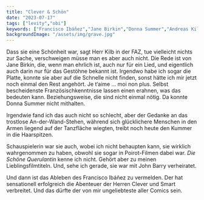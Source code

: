 ```yaml
---
title: "Clever & Schön"
date: "2023-07-17"
tags: ["levity","obi"]
keywords: ["Francisco Ibáñez","Jane Birkin","Donna Summer","Andreas Kilb","John Barry"]
backgroundImage: "/assets/img/grave.jpg"
---
```

Dass sie eine Schönheit war, sagt Herr Kilb in der FAZ, tue vielleicht nichts zur Sache, verschweigen müsse man es aber auch nicht. Die Rede ist von Jane Birkin, die, wenn man ehrlich ist, auch nur für ein Lied, und eigentlich auch darin nur für das Gestöhne bekannt ist. Irgendwo habe ich sogar die Platte, konnte sie aber auf die Schnelle nicht finden, sonst hätte ich mir jetzt noch einmal den Rest angehört. Je t‘aime ... moi non plus. Selbst bescheidenste Französischkenntnisse lassen einen erahnen, was das bedeuten kann. Beziehungsweise, die sind nicht einmal nötig. Da konnte Donna Summer nicht mithalten.

Irgendwie fand ich das auch nicht so schlecht, aber der Gedanke an das trostlose An-der-Wand-Stehen, während sich glücklichere Menschen in den Armen liegend auf der Tanzfläche wiegten, treibt noch heute den Kummer in die Haarspitzen.

Schauspielerin war sie auch, wobei ich nicht behaupten kann, sie wirklich wahrgenommen zu haben, obwohl sie sogar in Poirot-Filmen dabei war. *Die Schöne Querulantin* kenne ich nicht. Gehört aber zu meinen Lieblingsfilmtiteln. Und, sehe ich gerade, sie war mit John Barry verheiratet.

Und dann ist das Ableben des Francisco Ibáñez zu vermelden. Der hat sensationell erfolgreich die Abenteuer der Herren Clever und Smart verbreitet. Und das dürfte der von mir ungeliebteste aller Comics sein.